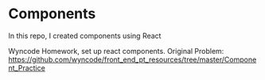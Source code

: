 # Components

In this repo, I created components using React

Wyncode Homework, set up react components. 
Original Problem: https://github.com/wyncode/front_end_pt_resources/tree/master/Component_Practice


